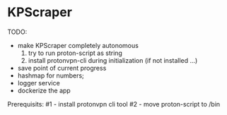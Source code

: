 # KPScraper

TODO:

- make KPScraper completely autonomous
  1) try to run proton-script as string
  2) install protonvpn-cli during initialization (if not installed ...)
- save point of current progress
- hashmap for numbers;
- logger service
- dockerize the app

Prerequisits:
#1 - install protonvpn cli tool
#2 - move proton-script to /bin